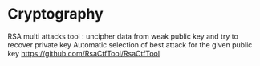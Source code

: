 # Cryptography

RSA multi attacks tool : 
uncipher data from weak public key and try to recover private key Automatic selection of best attack for the given public key
https://github.com/RsaCtfTool/RsaCtfTool
